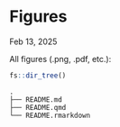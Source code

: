 # Figures

Feb 13, 2025

All figures (.png, .pdf, etc.):

``` r
fs::dir_tree()
```

    .
    ├── README.md
    ├── README.qmd
    └── README.rmarkdown

